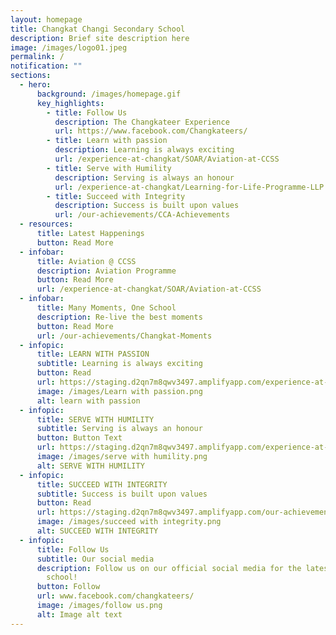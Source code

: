 ```yaml
---
layout: homepage
title: Changkat Changi Secondary School
description: Brief site description here
image: /images/logo01.jpeg
permalink: /
notification: ""
sections:
  - hero:
      background: /images/homepage.gif
      key_highlights:
        - title: Follow Us
          description: The Changkateer Experience
          url: https://www.facebook.com/Changkateers/
        - title: Learn with passion
          description: Learning is always exciting
          url: /experience-at-changkat/SOAR/Aviation-at-CCSS
        - title: Serve with Humility
          description: Serving is always an honour
          url: /experience-at-changkat/Learning-for-Life-Programme-LLP
        - title: Succeed with Integrity
          description: Success is built upon values
          url: /our-achievements/CCA-Achievements
  - resources:
      title: Latest Happenings
      button: Read More
  - infobar:
      title: Aviation @ CCSS
      description: Aviation Programme
      button: Read More
      url: /experience-at-changkat/SOAR/Aviation-at-CCSS
  - infobar:
      title: Many Moments, One School
      description: Re-live the best moments
      button: Read More
      url: /our-achievements/Changkat-Moments
  - infopic:
      title: LEARN WITH PASSION
      subtitle: Learning is always exciting
      button: Read
      url: https://staging.d2qn7m8qwv3497.amplifyapp.com/experience-at-changkat/SOAR/Aviation-at-CCSS
      image: /images/Learn with passion.png
      alt: learn with passion
  - infopic:
      title: SERVE WITH HUMILITY
      subtitle: Serving is always an honour
      button: Button Text
      url: https://staging.d2qn7m8qwv3497.amplifyapp.com/experience-at-changkat/Learning-For-Life-Programme-LLP
      image: /images/serve with humility.png
      alt: SERVE WITH HUMILITY
  - infopic:
      title: SUCCEED WITH INTEGRITY
      subtitle: Success is built upon values
      button: Read
      url: https://staging.d2qn7m8qwv3497.amplifyapp.com/our-achievements/CCA-Achievements
      image: /images/succeed with integrity.png
      alt: SUCCEED WITH INTEGRITY
  - infopic:
      title: Follow Us
      subtitle: Our social media
      description: Follow us on our official social media for the latest happenings in
        school!
      button: Follow
      url: www.facebook.com/changkateers/
      image: /images/follow us.png
      alt: Image alt text
---
```

